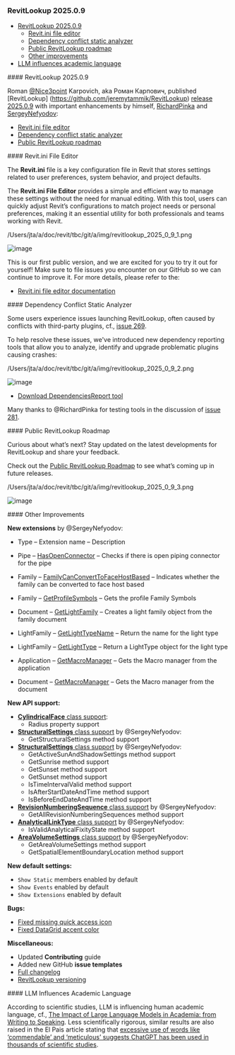 <head>
<meta http-equiv="Content-Type" content="text/html; charset=utf-8">
<link rel="stylesheet" type="text/css" href="bc.css">
<!-- https://highlightjs.org/#usage
<link rel="stylesheet" href="https://cdnjs.cloudflare.com/ajax/libs/highlight.js/11.9.0/styles/default.min.css">
<script src="https://cdnjs.cloudflare.com/ajax/libs/highlight.js/11.9.0/highlight.min.js"></script>
<script>hljs.highlightAll();</script>
-->

<!-- https://prismjs.com -->
<link href="https://cdn.jsdelivr.net/npm/prismjs@1.29.0/themes/prism.min.css" rel="stylesheet" />
<script src="https://cdn.jsdelivr.net/npm/prismjs@1.29.0/components/prism-core.min.js"></script>
<script src="https://cdn.jsdelivr.net/npm/prismjs@1.29.0/plugins/autoloader/prism-autoloader.min.js"></script>
<style> code[class*=language-], pre[class*=language-] { font-size : 90%; } </style>

</head>

<!---

- LLM is influencing human academic language
  The Impact of Large Language Models in Academia: from Writing to Speaking
  https://www.alphaxiv.org/abs/2409.13686
  Less scientifically precise, a similar topic os also raised in the El Pais article on
  Excessive use of words like ‘commendable’ and ‘meticulous’ suggests ChatGPT has been used in thousands of scientific studies
  https://english.elpais.com/science-tech/2024-04-25/excessive-use-of-words-like-commendable-and-meticulous-suggest-chatgpt-has-been-used-in-thousands-of-scientific-studies.html

twitter:

 @AutodeskRevit #RevitAPI #BIM @DynamoBIM

How to handle problems with solid Boolean operations?
&ndash; Revit Booleans and OpenCascade
&ndash; CGAL solid Booleans...

linkedin:

#BIM #DynamoBIM #AutodeskAPS #Revit #API #IFC #SDK #Autodesk #AEC #adsk

the [Revit API discussion forum](http://forums.autodesk.com/t5/revit-api-forum/bd-p/160) thread

<center>
<img src="img/" alt="" title="" width="600"/>
<p style="font-size: 80%; font-style:italic"></p>
</center>

-->

### RevitLookup 2025.0.9

- [RevitLookup 2025.0.9](#2)
    - [Revit.ini file editor](#2.1)
    - [Dependency conflict static analyzer](#2.2)
    - [Public RevitLookup roadmap](#2.3)
    - [Other improvements](#2.4)
- [LLM influences academic language](#3)

####<a name="2"></a> RevitLookup 2025.0.9

Roman [@Nice3point](https://t.me/nice3point) Karpovich, aka Роман Карпович,
published [RevitLookup] (https://github.com/jeremytammik/RevitLookup)
[release 2025.0.9](https://github.com/jeremytammik/RevitLookup/releases/tag/2025.0.9)
with important enhancements by himself,
[RichardPinka](https://github.com/RichardPinka) and [SergeyNefyodov](https://github.com/SergeyNefyodov):

- [Revit.ini file editor](#2.1)
- [Dependency conflict static analyzer](#2.2)
- [Public RevitLookup roadmap](#2.3)

####<a name="2.1"></a> Revit.ini File Editor

The **Revit.ini** file is a key configuration file in Revit that stores settings related to user preferences, system behavior, and project defaults.

The **Revit.ini File Editor** provides a simple and efficient way to manage these settings without the need for manual editing.
With this tool, users can quickly adjust Revit’s configurations to match project needs or personal preferences, making it an essential utility for both professionals and teams working with Revit.

/Users/jta/a/doc/revit/tbc/git/a/img/revitlookup_2025_0_9_1.png

![image](https://github.com/user-attachments/assets/701a0a97-1906-419d-950b-b70f9b852966)

This is our first public version, and we are excited for you to try it out for yourself!
Make sure to file issues you encounter on our GitHub so we can continue to improve it.
For more details, please refer to the:

- [Revit.ini file editor documentation](https://github.com/jeremytammik/RevitLookup/wiki/Revit.ini-File-Editor)

####<a name="2.2"></a> Dependency Conflict Static Analyzer

Some users experience issues launching RevitLookup, often caused by conflicts with third-party plugins, cf., [issue 269](https://github.com/jeremytammik/RevitLookup/issues/269).

To help resolve these issues, we've introduced new dependency reporting tools that allow you to analyze, identify and upgrade problematic plugins causing crashes:

/Users/jta/a/doc/revit/tbc/git/a/img/revitlookup_2025_0_9_2.png

![image](https://github.com/user-attachments/assets/a5f94bd8-7eca-4998-91c7-99d7b079fa47)

- [Download DependenciesReport tool](https://github.com/jeremytammik/RevitLookup/issues/269#issuecomment-2323309590)

Many thanks to @RichardPinka for testing tools in the discussion of [issue 281](https://github.com/jeremytammik/RevitLookup/issues/281).

####<a name="2.3"></a> Public RevitLookup Roadmap

Curious about what’s next?
Stay updated on the latest developments for RevitLookup and share your feedback.

Check out the [Public RevitLookup Roadmap](https://github.com/users/jeremytammik/projects/1) to see what’s coming up in future releases.

/Users/jta/a/doc/revit/tbc/git/a/img/revitlookup_2025_0_9_3.png

![image](https://github.com/user-attachments/assets/14c3479d-871a-4f32-a933-a4b365e566bc)

####<a name="2.4"></a> Other Improvements

**New extensions** by @SergeyNefyodov:

- Type &ndash; Extension name &ndash; Description

- Pipe   &ndash; [HasOpenConnector](https://github.com/jeremytammik/RevitLookup/pull/261) &ndash; Checks if there is open piping connector for the pipe
- Family &ndash; [FamilyCanConvertToFaceHostBased](https://github.com/jeremytammik/RevitLookup/pull/263) &ndash; Indicates whether the family can be converted to face host based
- Family &ndash; [GetProfileSymbols](https://github.com/jeremytammik/RevitLookup/pull/263) &ndash; Gets the profile Family Symbols
- Document &ndash; [GetLightFamily](https://github.com/jeremytammik/RevitLookup/pull/266) &ndash; Creates a light family object from the family document
- LightFamily &ndash; [GetLightTypeName](https://github.com/jeremytammik/RevitLookup/pull/266) &ndash; Return the name for the light type
- LightFamily &ndash; [GetLightType](https://github.com/jeremytammik/RevitLookup/pull/266) &ndash; Return a LightType object for the light type
- Application &ndash; [GetMacroManager](https://github.com/jeremytammik/RevitLookup/pull/268) &ndash; Gets the Macro manager from the application
- Document &ndash; [GetMacroManager](https://github.com/jeremytammik/RevitLookup/pull/268) &ndash; Gets the Macro manager from the document

**New API support:**

- [**CylindricalFace** class support](https://github.com/jeremytammik/RevitLookup/issues/264):
    - Radius property support
- [**StructuralSettings** class support](https://github.com/jeremytammik/RevitLookup/pull/282) by @SergeyNefyodov:
    - GetStructuralSettings method support
- [**StructuralSettings** class support](https://github.com/jeremytammik/RevitLookup/pull/283) by @SergeyNefyodov:
    - GetActiveSunAndShadowSettings method support
    - GetSunrise method support
    - GetSunset method support
    - GetSunset method support
    - IsTimeIntervalValid method support
    - IsAfterStartDateAndTime method support
    - IsBeforeEndDateAndTime method support
- [**RevisionNumberingSequence** class support](https://github.com/jeremytammik/RevitLookup/pull/289) by @SergeyNefyodov:
    - GetAllRevisionNumberingSequences method support
- [**AnalyticalLinkType** class support](https://github.com/jeremytammik/RevitLookup/pull/288) by @SergeyNefyodov:
    - IsValidAnalyticalFixityState method support
- [**AreaVolumeSettings** class support](https://github.com/jeremytammik/RevitLookup/pull/287) by @SergeyNefyodov:
    - GetAreaVolumeSettings method support
    - GetSpatialElementBoundaryLocation method support

**New default settings:**

- `Show Static` members enabled by default
- `Show Events` enabled by default
- `Show Extensions` enabled by default

**Bugs:**

- [Fixed missing quick access icon](https://github.com/jeremytammik/RevitLookup/issues/267)
- [Fixed DataGrid accent color](https://github.com/jeremytammik/RevitLookup/issues/273)

**Miscellaneous:**

- Updated **Contributing** guide
- Added new GitHub **issue templates**
- [Full changelog](https://github.com/jeremytammik/RevitLookup/compare/2025.0.8...2025.0.9)
- [RevitLookup versioning](https://github.com/jeremytammik/RevitLookup/wiki/Versions)

####<a name="3"></a> LLM Influences Academic Language

According to scientific studies, LLM is influencing human academic language,
cf., [The Impact of Large Language Models in Academia: from Writing to Speaking](https://www.alphaxiv.org/abs/2409.13686).
Less scientifically rigorous, similar results are also raised in the El Pais article stating
that [excessive use of words like ‘commendable’ and ‘meticulous’ suggests ChatGPT has been used in thousands of scientific studies](https://english.elpais.com/science-tech/2024-04-25/excessive-use-of-words-like-commendable-and-meticulous-suggest-chatgpt-has-been-used-in-thousands-of-scientific-studies.html).

<pre><code class="language-cs"></code></pre>


